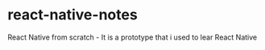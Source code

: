 # react-native-notes
React Native from scratch - It is a prototype that i used to lear React Native
